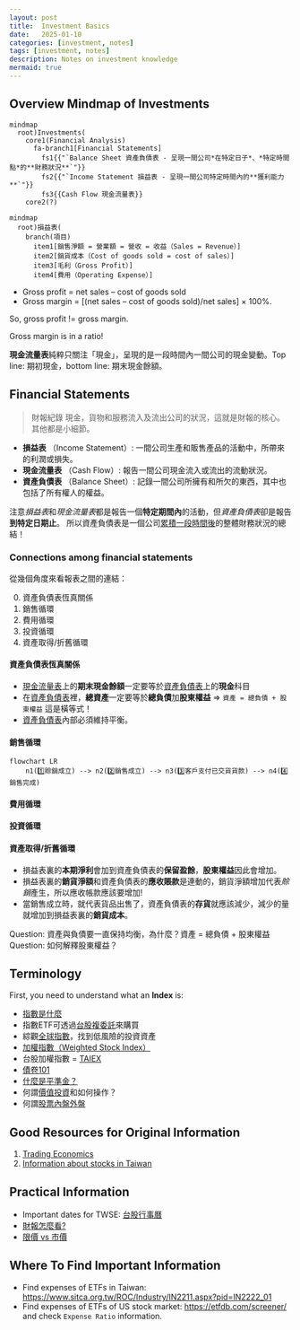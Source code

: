```yaml
---
layout: post
title:  Investment Basics
date:   2025-01-10
categories: [investment, notes]
tags: [investment, notes]
description: Notes on investment knowledge
mermaid: true
---
```


## Overview Mindmap of Investments

```mermaid
mindmap
  root)Investments(
    core1(Financial Analysis)
      fa-branch1[Financial Statements]
        fs1{{"`Balance Sheet 資產負債表 - 呈現一間公司*在特定日子*、*特定時間點*的**財務狀況**`"}}
        fs2{{"`Income Statement 損益表 - 呈現一間公司特定時間內的**獲利能力**`"}}
        fs3{{Cash Flow 現金流量表}}
    core2(?)
```

```mermaid
mindmap
  root)損益表(
    branch(項目)
      item1[銷售淨額 = 營業額 = 營收 = 收益（Sales = Revenue）]
      item2[銷貨成本（Cost of goods sold = cost of sales）]
      item3[毛利（Gross Profit）]
      item4[費用（Operating Expense）]
```

- Gross profit = net sales – cost of goods sold
- Gross margin = [(net sales – cost of goods sold)/net sales] × 100%.

So, gross profit != gross margin.

Gross margin is in a ratio!

**現金流量表**純粹只關注「現金」，呈現的是一段時間內一間公司的現金變動。Top line: 期初現金，bottom line: 期末現金餘額。


## Financial Statements

> 財報紀錄 現金，貨物和服務流入及流出公司的狀況，這就是財報的核心。其他都是小細節。

- **損益表** （Income Statement）: 一間公司生產和販售產品的活動中，所帶來的利潤或損失。
- **現金流量表** （Cash Flow）: 報告一間公司現金流入或流出的流動狀況。
- **資產負債表** （Balance Sheet）: 記錄一間公司所擁有和所欠的東西，其中也包括了所有權人的權益。

注意*損益表*和*現金流量表*都是報告一個**特定期間內**的活動，但*資產負債表*卻是報告**到特定日期止**。
所以資產負債表是一個公司<ins>累積一段時間後</ins>的整體財務狀況的總結！


### Connections among financial statements

從幾個角度來看報表之間的連結：

0. 資產負債表恆真關係
1. 銷售循環
2. 費用循環
3. 投資循環
4. 資產取得/折舊循環

#### 資產負債表恆真關係

- <ins>現金流量表</ins>上的**期末現金餘額**一定要等於<ins>資產負債表</ins>上的**現金**科目
- 在<ins>資產負債表</ins>裡，**總資產**一定要等於**總負債**加**股東權益** => `資產 = 總負債 + 股東權益` 這是橫等式！
- <ins>資產負債表</ins>內部必須維持平衡。

#### 銷售循環

```mermaid
flowchart LR
    n1(1️⃣賒銷成立) --> n2(2️⃣銷售成立) --> n3(3️⃣客戶支付已交貨貨款) --> n4(4️⃣銷售完成)
```


#### 費用循環
#### 投資循環
#### 資產取得/折舊循環


- 損益表裏的**本期淨利**會加到資產負債表的**保留盈餘**，**股東權益**因此會增加。
- 損益表裏的**銷貨淨額**和資產負債表的**應收賬款**是連動的，銷貨淨額增加代表*賒銷*產生，所以應收帳款應該要增加!
- 當銷售成立時，就代表貨品出售了，資產負債表的**存貨**就應該減少，減少的量就增加到損益表裏的**銷貨成本**。

Question: 資產與負債要一直保持均衡，為什麼？資產 = 總負債 + 股東權益
Question: 如何解釋股東權益？


## Terminology

First, you need to understand what an **Index** is:

- [指數是什麼][index]
- 指數ETF可透過[台股複委託][sub-brokerage]來購買
- 綜觀[全球指數][global-index]，找到低風險的投資資產
- [加權指數（Weighted Stock Index）][wsi]
- 台股加權指數 = [TAIEX][taiex]
- [債卷101][bonds]
- [什麼是平準金？][balance]
- 何謂[價值投資][value-investment]和如何操作？
- 何謂[股票內盤外盤][in-out]


## Good Resources for Original Information

1. [Trading Economics][tradingeconomics]
2. [Information about stocks in Taiwan][goodinfo]


## Practical Information

- Important dates for TWSE: [台股行事曆][agenda]
- [財報怎麼看?][f-statements]
- [限價 vs 市價][limited-market]


## Where To Find Important Information

- Find expenses of ETFs in Taiwan: https://www.sitca.org.tw/ROC/Industry/IN2211.aspx?pid=IN2222_01
- Find expenses of ETFs of US stock market: https://etfdb.com/screener/ and check `Expense Ratio` information.


[index]: https://rich01.com/what-is-index-0/
[global-index]: https://rich01.com/global-important-index-review/
[sub-brokerage]: https://rich01.com/what-sub-brokerage/
[wsi]: https://rich01.com/blog-pos-19/
[taiex]: https://en.wikipedia.org/wiki/TAIEX
[bonds]: https://rich01.com/what-is-bonds/
[tradingeconomics]: https://tradingeconomics.com/
[goodinfo]: https://goodinfo.tw/tw/index.asp
[agenda]: https://rich01.com/invest-schedule/
[f-statements]: https://rich01.com/read-financial-statements/?
[limited-market]: https://rich01.com/rod-ioc-fok-aon-01/
[balance]: https://rich01.com/fund-dividend-balance/
[value-investment]: https://rich01.com/what-is-value-investing/
[in-out]: https://rich01.com/sell-buy-in-out-ratio/

